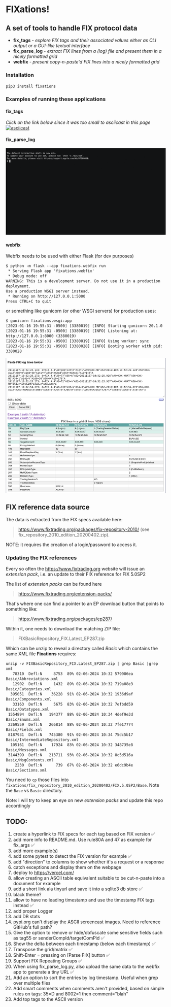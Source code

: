 # FIXations!
## A set of tools to handle FIX protocol data
 - **fix_tags** - _explore FIX tags and their associated values either as CLI output or a GUI-like textual interface_
 - **fix_parse_log** - _extract FIX lines from a (log) file and present them in a nicely formatted grid_
 - **webfix** - _present copy-n-paste'd FIX lines into a nicely formatted grid_

### Installation
`pip3 install fixations`

### Examples of running these applications
#### fix_tags
_Click on the link below since it was too small to asciicast in this page_
[![asciicast](https://asciinema.org/a/551910.svg)](https://asciinema.org/a/551910?autoplay=1&t=2)

#### fix_parse_log
![fix_parse_log_demo](images/fix_parse_log_demo.gif)

#### webfix
Webfix needs to be used with either Flask (for dev purposes) 
```commandline
$ python -m flask --app fixations.webfix run
 * Serving Flask app 'fixations.webfix'
 * Debug mode: off
WARNING: This is a development server. Do not use it in a production deployment. 
Use a production WSGI server instead.
 * Running on http://127.0.0.1:5000
Press CTRL+C to quit
```

or something like gunicorn (or other WSGI servers) for production uses:
```commandline
$ gunicorn fixations.wsgi:app
[2023-01-16 19:55:31 -0500] [3380019] [INFO] Starting gunicorn 20.1.0
[2023-01-16 19:55:31 -0500] [3380019] [INFO] Listening at: http://127.0.0.1:8000 (3380019)
[2023-01-16 19:55:31 -0500] [3380019] [INFO] Using worker: sync
[2023-01-16 19:55:31 -0500] [3380028] [INFO] Booting worker with pid: 3380028
```

![webfix_session](images/webfix_session.png)


## FIX reference data source
The data is extracted from the FIX specs available here: 

> https://www.fixtrading.org/packages/fix-repository-2010/ 
(see fix_repository_2010_edition_20200402.zip).

NOTE: it requires the creation of a login/password to access it.

### Updating the FIX references
Every so often the https://www.fixtrading.org website will issue an *extension pack*, i.e. an update to their FIX reference for FIX 5.0SP2

The list of *extension packs* can be found here
> https://www.fixtrading.org/extension-packs/

That's where one can find a pointer to an EP download button that points to something like:
> https://www.fixtrading.org/packages/ep287/

Within it, one needs to download the matching ZIP file:
> FIXBasicRepository_FIX.Latest_EP287.zip

Which can be unzip to reveal a directory called *Basic* which contains the same XML file **Fixations** requires:
```commandline
unzip -v FIXBasicRepository_FIX.Latest_EP287.zip | grep Basic |grep xml
   78310  Defl:N     8753  89% 02-06-2024 10:32 579086ea  Basic/Abbreviations.xml
   12902  Defl:N     1432  89% 02-06-2024 10:32 719a08e3  Basic/Categories.xml
  395051  Defl:N    36228  91% 02-06-2024 10:32 1936d9af  Basic/Components.xml
   33163  Defl:N     5675  83% 02-06-2024 10:32 7efbdd59  Basic/Datatypes.xml
 1554894  Defl:N   194377  88% 02-06-2024 10:34 4def9e3d  Basic/Enums.xml
 2269559  Defl:N   266814  88% 02-06-2024 10:32 7fe17774  Basic/Fields.xml
 8187931  Defl:N   745380  91% 02-06-2024 10:34 75dc5b17  Basic/IntermediateRepository.xml
  105161  Defl:N    17924  83% 02-06-2024 10:32 348735e8  Basic/Messages.xml
 3144399  Defl:N   213711  93% 02-06-2024 10:32 8c5d516a  Basic/MsgContents.xml
    2230  Defl:N      739  67% 02-06-2024 10:32 e6dc9b4e  Basic/Sections.xml
```
You need to `cp` those files into `fixations/fix_repository_2010_edition_20200402/FIX.5.0SP2/Base`. Note the `Base` vs `Basic` directory.

Note: I will try to keep an eye on new *extension packs* and update this repo accordingly

## TODO:
 1. create a hyperlink to FIX specs for each tag based on FIX version :white_check_mark:
 2. add more info to README.md. Use rule80A and 47 as example for fix_args :white_check_mark:
 3. add more example(s)
 4. add some pytest to detect the FIX version for example :white_check_mark:
 5. add "direction" to columns to show whether it's a request or a response
 6. catch exceptions and display them on the webpage
 7. deploy to https://vercel.com/
 8. allow creating an ASCII table equivalent suitable to be cut-n-paste into a document for example
 9. add a short link ala tinyurl and save it into a sqlite3 db store :white_check_mark:
 10. black theme?
 11. allow to have no leading timestamp and use the timestamp FIX tags instead :white_check_mark:
 12. add proper Logger
 13. add DB stats
 14. pypi.org can't display the ASCII screencast images. Need to reference GitHub's full path?
 15. Give the option to remove or hide/obfuscate some sensitive fields such as tag55 or senderCompId/targetComPid :white_check_mark:
 16. Show the delta between each timestamp (below each timestamp) :white_check_mark:
 17. Transpose the grid/matrix :white_check_mark:
 18. Shift-Enter = pressing on [Parse FIX] button :white_check_mark:
 19. Support FIX Repeating Groups :white_check_mark:
 20. When using fix_parse_log.py, also upload the same data to the webfix app to generate a tiny URL :white_check_mark: 
 21. Add an option to sort the entries by log timestamp. Useful when grep over multiple files
 22. Add smart comments when comments aren't provided, based on simple rules on tags: 35=D and 8002=1 then comment="blah"
 23. Add top tags to the ASCII version


